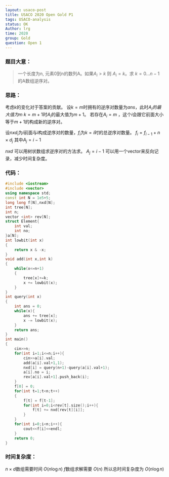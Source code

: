 ```yaml
---
layout: usaco-post
title: USACO 2020 Open Gold P1
tags: USACO-analysis
status: OK
Author: lrg
time: 2020
group: Gold
question: Open 1
---
```

### 题目大意：

>一个长度为n, 元素0到n的数列A。如果$A_i > k$ 则 $A_i = k$。求 $k = 0...n-1$ 的A数组逆序对。

### 思路：

考虑$k$的变化对于答案的贡献。
设$k=m$时拥有的逆序对数量为$ans$，此时$A_i的最大值为m$
$k=m+1$时$A_i$的最大值为$m+1$。
若存在$A_i = m$ ，这个$i$会跟它前面大小等于$m+1$的构成新的逆序对。

设$nxd_i$为$i$前面与i构成逆序对的数量，$f_i$为$k=i$时的总逆序对数量。
$f_i = f_{i-1} + n\times d_j$ 其中$A_j = i-1$

$nxd$ 可以用树状数组求逆序对的方法求。
$A_j = i-1$ 可以用一个vector来反向记录，减少时间复杂度。

### 代码：

```cpp
#include <iostream>
#include <vector>
using namespace std;
const int N = 1e5+5;
long long f[N],nxd[N];
int tree[N];
int n;
vector <int> rev[N];
struct Element{
	int val;
	int no;
}a[N];
int lowbit(int x)
{
	return x & -x;
}
void add(int x,int k)
{
	while(x<=n+1)
	{
		tree[x]+=k;
		x += lowbit(x);
	}
}
int query(int x)
{
	int ans = 0;
	while(x){
		ans += tree[x];
		x -= lowbit(x);
	}
	return ans;
}
int main()
{
	cin>>n;
	for(int i=1;i<=n;i++){
		cin>>a[i].val;
		add(a[i].val+1,1);
		nxd[i] = query(n+1)-query(a[i].val+1);
		a[i].no = i;
		rev[a[i].val+1].push_back(i);
	}
	f[0] = 0;
	for(int t=1;t<n;t++)
	{
		f[t] = f[t-1];
		for(int i=0;i<rev[t].size();i++){
			f[t] += nxd[rev[t][i]];
		}
	}
	for(int i=0;i<n;i++){
		cout<<f[i]<<endl;
	}
	return 0;
}
```

### 时间复杂度：
$n\times d$数组需要时间 $O(n\log{n})$
$f$数组求解需要 $O(n)$
所以总时间复杂度为 $O(n\log{n})$